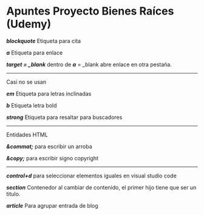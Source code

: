 # Apuntes Proyecto Bienes Raíces (Udemy)

***blockquote***
Etiqueta para cita

***a***
Etiqueta para enlace

***target = _blank*** dentro de ***a*** =
_blank  abre enlace en otra pestaña.

----

Casi no se usan

***em***
Etiqueta para letras inclinadas

***b***
Etiqueta letra bold

***strong***
Etiqueta para resaltar para buscadores

----
Entidades HTML

***\&commat;***
para escribir un arroba

***\&copy;***
para escribir signo copyright

----

***control+d*** para seleccionar elementos iguales en visual studio code

***section***
Contenedor al cambiar de contenido, el primer hijo tiene que ser un titulo.

***article***
Para agrupar entrada de blog


